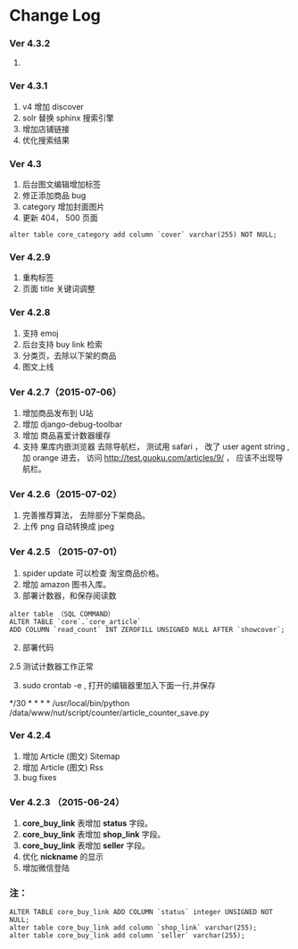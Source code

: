 Change Log
==========
### Ver 4.3.2
1.

### Ver 4.3.1
1. v4 增加 discover 
2. solr 替换 sphinx 搜索引擎
3. 增加店铺链接
4. 优化搜索结果


### Ver 4.3
1. 后台图文编辑增加标签 
2. 修正添加商品 bug
3. category 增加封面图片
4. 更新 404， 500 页面

```
alter table core_category add column `cover` varchar(255) NOT NULL;
```

### Ver 4.2.9
1. 重构标签
2. 页面 title 关键词调整

### Ver 4.2.8
1. 支持 emoj
2. 后台支持 buy link 检索
3. 分类页，去除以下架的商品
4. 图文上线

### Ver 4.2.7（2015-07-06）
1. 增加商品发布到 U站
2. 增加 django-debug-toolbar 
3. 增加 商品喜爱计数器缓存
4. 支持 果库内嵌浏览器 去除导航栏， 测试用 safari ， 改了 user agent  string , 加 orange 进去， 访问 http://test.guoku.com/articles/9/ ， 应该不出现导航栏。  

### Ver 4.2.6（2015-07-02）
1. 完善推荐算法， 去除部分下架商品。
2. 上传 png 自动转换成 jpeg

### Ver 4.2.5 （2015-07-01）
1. spider update 可以检查 淘宝商品价格。 
2. 增加 amazon 图书入库。
3. 部署计数器，和保存阅读数

```
alter table （SQL COMMAND）
ALTER TABLE `core`.`core_article` 
ADD COLUMN `read_count` INT ZEROFILL UNSIGNED NULL AFTER `showcover`;
```

2.  部署代码

2.5 测试计数器工作正常

3. sudo crontab -e   , 打开的编辑器里加入下面一行,并保存

*/30 * * * * /usr/local/bin/python /data/www/nut/script/counter/article_counter_save.py 

### Ver 4.2.4
1. 增加 Article (图文) Sitemap
2. 增加 Article (图文) Rss
3. bug fixes


### Ver 4.2.3 （2015-06-24）


1. **core_buy_link** 表增加 **status** 字段。
2. **core_buy_link** 表增加 **shop_link** 字段。
3. **core_buy_link** 表增加 **seller** 字段。
4. 优化 **nickname** 的显示 
5. 增加微信登陆


### 注：

```
ALTER TABLE core_buy_link ADD COLUMN `status` integer UNSIGNED NOT NULL;
alter table core_buy_link add column `shop_link` varchar(255);
alter table core_buy_link add column `seller` varchar(255);
```




